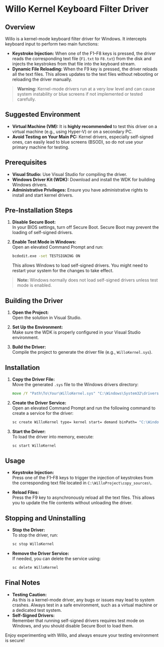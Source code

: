 # Willo Kernel Keyboard Filter Driver

## Overview

Willo is a kernel-mode keyboard filter driver for Windows. It intercepts keyboard input to perform two main functions:

- **Keystroke Injection:** When one of the F1–F8 keys is pressed, the driver reads the corresponding text file (`F1.txt` to `F8.txt`) from the disk and injects the keystrokes from that file into the keyboard stream.
- **Dynamic File Reloading:** When the F9 key is pressed, the driver reloads all the text files. This allows updates to the text files without rebooting or reloading the driver manually.

> **Warning:** Kernel-mode drivers run at a very low level and can cause system instability or blue screens if not implemented or tested carefully.

## Suggested Environment

- **Virtual Machine (VM):** It is **highly recommended** to test this driver on a virtual machine (e.g., using Hyper-V) or on a secondary PC.
- **Avoid Testing on Your Main PC:** Kernel drivers, especially self-signed ones, can easily lead to blue screens (BSOD), so do not use your primary machine for testing.

## Prerequisites

- **Visual Studio:** Use Visual Studio for compiling the driver.
- **Windows Driver Kit (WDK):** Download and install the WDK for building Windows drivers.
- **Administrative Privileges:** Ensure you have administrative rights to install and start kernel drivers.

## Pre-Installation Steps

1. **Disable Secure Boot:**  
   In your BIOS settings, turn off Secure Boot. Secure Boot may prevent the loading of self-signed drivers.

2. **Enable Test Mode in Windows:**  
   Open an elevated Command Prompt and run:  
   ```cmd
   bcdedit.exe -set TESTSIGNING ON
   ```  
   This allows Windows to load self-signed drivers. You might need to restart your system for the changes to take effect.

> **Note:** Windows normally does not load self-signed drivers unless test mode is enabled.

## Building the Driver

1. **Open the Project:**  
   Open the solution in Visual Studio.

2. **Set Up the Environment:**  
   Make sure the WDK is properly configured in your Visual Studio environment.

3. **Build the Driver:**  
   Compile the project to generate the driver file (e.g., `WilloKernel.sys`).

## Installation

1. **Copy the Driver File:**  
   Move the generated `.sys` file to the Windows drivers directory:  
   ```cmd
   move /Y "Path\To\Your\WilloKernel.sys" "C:\Windows\System32\drivers\WilloKernel.sys"
   ```

2. **Create the Driver Service:**  
   Open an elevated Command Prompt and run the following command to create a service for the driver:
   ```cmd
   sc create WilloKernel type= kernel start= demand binPath= "C:\Windows\System32\drivers\WilloKernel.sys"
   ```

3. **Start the Driver:**  
   To load the driver into memory, execute:
   ```cmd
   sc start WilloKernel
   ```

## Usage

- **Keystroke Injection:**  
  Press one of the F1–F8 keys to trigger the injection of keystrokes from the corresponding text file located in `C:\WilloProject\copy_sources\`.

- **Reload Files:**  
  Press the F9 key to asynchronously reload all the text files. This allows you to update the file contents without unloading the driver.

## Stopping and Uninstalling

- **Stop the Driver:**  
  To stop the driver, run:
  ```cmd
  sc stop WilloKernel
  ```

- **Remove the Driver Service:**  
  If needed, you can delete the service using:
  ```cmd
  sc delete WilloKernel
  ```

## Final Notes

- **Testing Caution:**  
  As this is a kernel-mode driver, any bugs or issues may lead to system crashes. Always test in a safe environment, such as a virtual machine or a dedicated test system.
- **Self-Signed Drivers:**  
  Remember that running self-signed drivers requires test mode on Windows, and you should disable Secure Boot to load them.

Enjoy experimenting with Willo, and always ensure your testing environment is secure!
